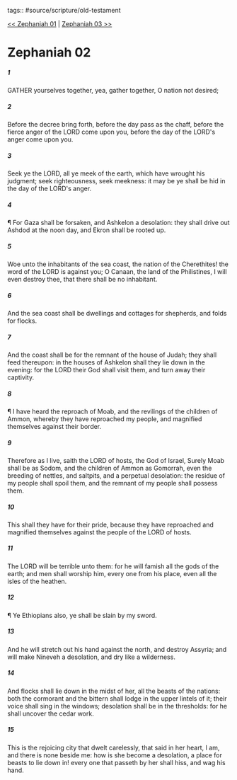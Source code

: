 tags:: #source/scripture/old-testament

[<< Zephaniah 01](/old-testament/36_Zephaniah/Zephaniah_01.md) | [Zephaniah 03 >>](/old-testament/36_Zephaniah/Zephaniah_03.md)

# Zephaniah 02

##### 1

GATHER yourselves together, yea, gather together, O nation not desired;

##### 2

Before the decree bring forth, before the day pass as the chaff, before the fierce anger of the LORD come upon you, before the day of the LORD's anger come upon you.

##### 3

Seek ye the LORD, all ye meek of the earth, which have wrought his judgment; seek righteousness, seek meekness: it may be ye shall be hid in the day of the LORD's anger.

##### 4

¶ For Gaza shall be forsaken, and Ashkelon a desolation: they shall drive out Ashdod at the noon day, and Ekron shall be rooted up.

##### 5

Woe unto the inhabitants of the sea coast, the nation of the Cherethites! the word of the LORD is against you; O Canaan, the land of the Philistines, I will even destroy thee, that there shall be no inhabitant.

##### 6

And the sea coast shall be dwellings and cottages for shepherds, and folds for flocks.

##### 7

And the coast shall be for the remnant of the house of Judah; they shall feed thereupon: in the houses of Ashkelon shall they lie down in the evening: for the LORD their God shall visit them, and turn away their captivity.

##### 8

¶ I have heard the reproach of Moab, and the revilings of the children of Ammon, whereby they have reproached my people, and magnified themselves against their border.

##### 9

Therefore as I live, saith the LORD of hosts, the God of Israel, Surely Moab shall be as Sodom, and the children of Ammon as Gomorrah, even the breeding of nettles, and saltpits, and a perpetual desolation: the residue of my people shall spoil them, and the remnant of my people shall possess them.

##### 10

This shall they have for their pride, because they have reproached and magnified themselves against the people of the LORD of hosts.

##### 11

The LORD will be terrible unto them: for he will famish all the gods of the earth; and men shall worship him, every one from his place, even all the isles of the heathen.

##### 12

¶ Ye Ethiopians also, ye shall be slain by my sword.

##### 13

And he will stretch out his hand against the north, and destroy Assyria; and will make Nineveh a desolation, and dry like a wilderness.

##### 14

And flocks shall lie down in the midst of her, all the beasts of the nations: both the cormorant and the bittern shall lodge in the upper lintels of it; their voice shall sing in the windows; desolation shall be in the thresholds: for he shall uncover the cedar work.

##### 15

This is the rejoicing city that dwelt carelessly, that said in her heart, I am, and there is none beside me: how is she become a desolation, a place for beasts to lie down in! every one that passeth by her shall hiss, and wag his hand.
